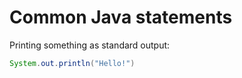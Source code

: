 # Common Java statements

Printing something as standard output:
```java
System.out.println("Hello!")
```
